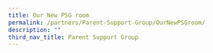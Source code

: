 ```yaml
---
title: Our New PSG room
permalink: /partners/Parent-Support-Group/OurNewPSGroom/
description: ""
third_nav_title: Parent Support Group
---
```

